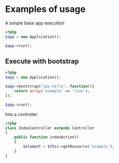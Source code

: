 # Examples of usage

A simple base app execution

```php
<?php
$app = new Application();

$app->run();
```

## Execute with bootstrap

```php
<?php
$app = new Application();

$app->bootstrap("say-hello", function(){
    return array('example' => 'ciao');
});

$app->run();

```

Into a controller

```php
<?php
class IndexController extends Controller
{
    public function indexAction()
    {
        $element = $this->getResource('example');
    }
}
```